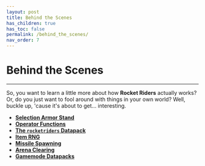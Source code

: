 ```yaml
---
layout: post
title: Behind the Scenes
has_children: true
has_toc: false
permalink: /behind_the_scenes/
nav_order: 7
---
```

# **Behind the Scenes**
---

So, you want to learn a little more about how **Rocket Riders** actually works? Or, do you just want to fool around with things in your own world? Well, buckle up, 'cause it's about to get... interesting.

- **[Selection Armor Stand](https://zeroniaserver.github.io/RocketRidersWiki/behind_the_scenes/selection_armor_stand)**
- **[Operator Functions](https://zeroniaserver.github.io/RocketRidersWiki/behind_the_scenes/operator_functions)**
- **[The `rocketriders` Datapack](https://zeroniaserver.github.io/RocketRidersWiki/behind_the_scenes/rr_datapack)**
- **[Item RNG](https://zeroniaserver.github.io/RocketRidersWiki/behind_the_scenes/item_rng)**
- **[Missile Spawning](https://zeroniaserver.github.io/RocketRidersWiki/behind_the_scenes/missile_spawning)**
- **[Arena Clearing](https://zeroniaserver.github.io/RocketRidersWiki/behind_the_scenes/arena_clearing)**
- **[Gamemode Datapacks](https://zeroniaserver.github.io/RocketRidersWiki/behind_the_scenes/gamemode_datapacks)**
